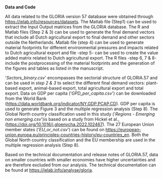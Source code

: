 **Data and Code**

All data related to the GLORIA version 57 database were obtained through https://ielab.info/resources/datasets. The Matlab file (Step1) can be used to extract the Input Output matrices from the GLORIA database. The R and Matlab files (Step 2 & 3) can be used to generate the final demand vectors that include all Dutch agricultural export to final demand and other sectors outside the Netherlands. Matlab file (step 4) can be  used to generate material footprints for different environmental pressures and impacts related to Dutch agricultural export and file -step 5- can be used to create the value added matrix related to Dutch agricultural export. The R files -step 6, 7 & 8- include the postprocessing of the material footprints and the generation of the figures and tables as listed in the manuscript. 

'_Sectors_binary.csv_' encompasses the sectorial structure of GLORIA.57 and can be used in _step 2 & 3_ to select the different final demand vectors: plant-based export, animal-based export, total agricultural export and total export. Data on GDP per capita ('_GPD_per_capita.csv_') can be downloaded from the World Bank (https://data.worldbank.org/indicator/NY.GDP.PCAP.CD). GDP per capita is used to generate Figure 3 and the multiple regression analysis (Step 8). The Global North country classification used in this study ('_Regions - Emerging non emerging.csv_')is based on a study from Hickel et al., (https://doi.org/10.1016/j.gloenvcha.2022.102467). The 27 European Union member states ('_EU_or_not.csv_') can be found on https://european-union.europa.eu/principles-countries-history/eu-countries_en. Both the Global North country classification and the EU membership are used in the multiple regression analysis (Step 8).

Based on the technical documentation and release notes of GLORIA.57, data on smaller countries with smaller economies have higher uncertainties and are therefore excluded from our analysis. The technical documentation can be found at https://ielab.info/analyse/gloria.

